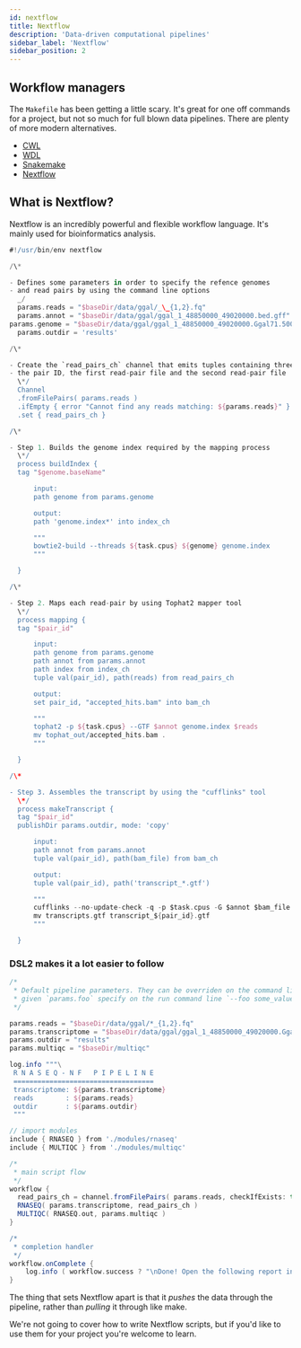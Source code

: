 ```yaml
---
id: nextflow
title: Nextflow
description: 'Data-driven computational pipelines'
sidebar_label: 'Nextflow'
sidebar_position: 2
---
```


## Workflow managers

The `Makefile` has been getting a little scary. It's great for one off commands
for a project, but not so much for full blown data pipelines. There are plenty
of more modern alternatives.

- [CWL](https://www.commonwl.org/user_guide/index.html)
- [WDL](https://github.com/openwdl/wdl)
- [Snakemake](https://snakemake.readthedocs.io/en/stable/)
- [Nextflow](https://www.nextflow.io/)

## What is Nextflow?

Nextflow is an incredibly powerful and flexible workflow language. It's mainly
used for bioinformatics analysis.

```groovy
#!/usr/bin/env nextflow

/\*

- Defines some parameters in order to specify the refence genomes
- and read pairs by using the command line options
  _/
  params.reads = "$baseDir/data/ggal/_\_{1,2}.fq"
  params.annot = "$baseDir/data/ggal/ggal_1_48850000_49020000.bed.gff"
params.genome = "$baseDir/data/ggal/ggal_1_48850000_49020000.Ggal71.500bpflank.fa"
  params.outdir = 'results'

/\*

- Create the `read_pairs_ch` channel that emits tuples containing three elements:
- the pair ID, the first read-pair file and the second read-pair file
  \*/
  Channel
  .fromFilePairs( params.reads )
  .ifEmpty { error "Cannot find any reads matching: ${params.reads}" }
  .set { read_pairs_ch }

/\*

- Step 1. Builds the genome index required by the mapping process
  \*/
  process buildIndex {
  tag "$genome.baseName"

      input:
      path genome from params.genome

      output:
      path 'genome.index*' into index_ch

      """
      bowtie2-build --threads ${task.cpus} ${genome} genome.index
      """

  }

/\*

- Step 2. Maps each read-pair by using Tophat2 mapper tool
  \*/
  process mapping {
  tag "$pair_id"

      input:
      path genome from params.genome
      path annot from params.annot
      path index from index_ch
      tuple val(pair_id), path(reads) from read_pairs_ch

      output:
      set pair_id, "accepted_hits.bam" into bam_ch

      """
      tophat2 -p ${task.cpus} --GTF $annot genome.index $reads
      mv tophat_out/accepted_hits.bam .
      """

  }

/\*

- Step 3. Assembles the transcript by using the "cufflinks" tool
  \*/
  process makeTranscript {
  tag "$pair_id"
  publishDir params.outdir, mode: 'copy'

      input:
      path annot from params.annot
      tuple val(pair_id), path(bam_file) from bam_ch

      output:
      tuple val(pair_id), path('transcript_*.gtf')

      """
      cufflinks --no-update-check -q -p $task.cpus -G $annot $bam_file
      mv transcripts.gtf transcript_${pair_id}.gtf
      """

  }
```

### DSL2 makes it a lot easier to follow

```groovy
/*
 * Default pipeline parameters. They can be overriden on the command line eg.
 * given `params.foo` specify on the run command line `--foo some_value`.
 */

params.reads = "$baseDir/data/ggal/*_{1,2}.fq"
params.transcriptome = "$baseDir/data/ggal/ggal_1_48850000_49020000.Ggal71.500bpflank.fa"
params.outdir = "results"
params.multiqc = "$baseDir/multiqc"

log.info """\
 R N A S E Q - N F   P I P E L I N E
 ===================================
 transcriptome: ${params.transcriptome}
 reads        : ${params.reads}
 outdir       : ${params.outdir}
 """

// import modules
include { RNASEQ } from './modules/rnaseq'
include { MULTIQC } from './modules/multiqc'

/*
 * main script flow
 */
workflow {
  read_pairs_ch = channel.fromFilePairs( params.reads, checkIfExists: true )
  RNASEQ( params.transcriptome, read_pairs_ch )
  MULTIQC( RNASEQ.out, params.multiqc )
}

/*
 * completion handler
 */
workflow.onComplete {
    log.info ( workflow.success ? "\nDone! Open the following report in your browser --> $params.outdir/multiqc_report.html\n" : "Oops .. something went wrong" )
}
```

The thing that sets Nextflow apart is that it _pushes_ the data through the
pipeline, rather than _pulling_ it through like make.

We're not going to cover how to write Nextflow scripts, but if you'd like to use
them for your project you're welcome to learn.

